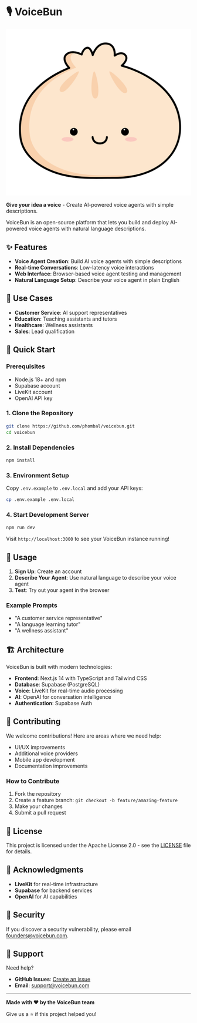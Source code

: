 # 🎙️ VoiceBun

![VoiceBun Logo](public/VoiceBun-BunOnly.png)

**Give your idea a voice** - Create AI-powered voice agents with simple descriptions.

VoiceBun is an open-source platform that lets you build and deploy AI-powered voice agents with natural language descriptions.

## ✨ Features

- **Voice Agent Creation**: Build AI voice agents with simple descriptions
- **Real-time Conversations**: Low-latency voice interactions
- **Web Interface**: Browser-based voice agent testing and management
- **Natural Language Setup**: Describe your voice agent in plain English

## 🎯 Use Cases

- **Customer Service**: AI support representatives
- **Education**: Teaching assistants and tutors
- **Healthcare**: Wellness assistants
- **Sales**: Lead qualification

## 🚀 Quick Start

### Prerequisites

- Node.js 18+ and npm
- Supabase account
- LiveKit account
- OpenAI API key

### 1. Clone the Repository

```bash
git clone https://github.com/phombal/voicebun.git
cd voicebun
```

### 2. Install Dependencies

```bash
npm install
```

### 3. Environment Setup

Copy `.env.example` to `.env.local` and add your API keys:

```bash
cp .env.example .env.local
```


### 4. Start Development Server

```bash
npm run dev
```

Visit `http://localhost:3000` to see your VoiceBun instance running!

## 📖 Usage

1. **Sign Up**: Create an account
2. **Describe Your Agent**: Use natural language to describe your voice agent
3. **Test**: Try out your agent in the browser

### Example Prompts

- "A customer service representative"
- "A language learning tutor"
- "A wellness assistant"

## 🏗️ Architecture

VoiceBun is built with modern technologies:

- **Frontend**: Next.js 14 with TypeScript and Tailwind CSS
- **Database**: Supabase (PostgreSQL)
- **Voice**: LiveKit for real-time audio processing
- **AI**: OpenAI for conversation intelligence
- **Authentication**: Supabase Auth

## 🤝 Contributing

We welcome contributions! Here are areas where we need help:

- UI/UX improvements
- Additional voice providers
- Mobile app development
- Documentation improvements

### How to Contribute

1. Fork the repository
2. Create a feature branch: `git checkout -b feature/amazing-feature`
3. Make your changes
4. Submit a pull request

## 📄 License

This project is licensed under the Apache License 2.0 - see the [LICENSE](LICENSE) file for details.

## 🙏 Acknowledgments

- **LiveKit** for real-time infrastructure
- **Supabase** for backend services
- **OpenAI** for AI capabilities

## 🚨 Security

If you discover a security vulnerability, please email founders@voicebun.com.

## 💬 Support

Need help?

- **GitHub Issues**: [Create an issue](https://github.com/phombal/voicebun/issues)
- **Email**: support@voicebun.com

---

**Made with ❤️ by the VoiceBun team**

Give us a ⭐ if this project helped you!
